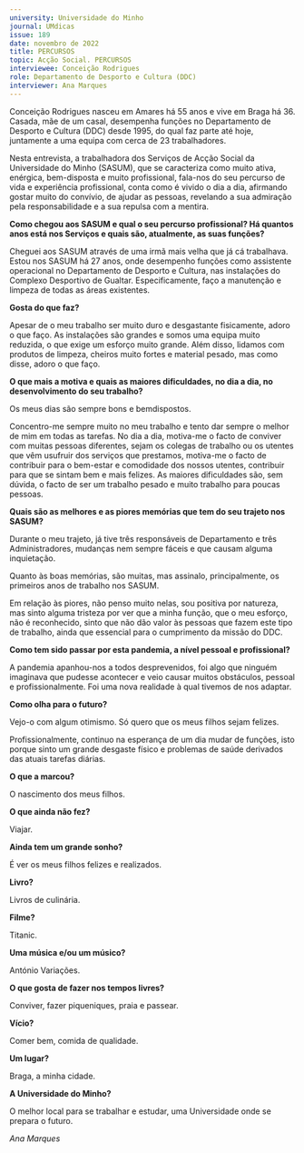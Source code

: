 ```yaml
---
university: Universidade do Minho
journal: UMdicas 
issue: 189
date: novembro de 2022
title: PERCURSOS
topic: Acção Social. PERCURSOS
interviewee: Conceição Rodrigues
role: Departamento de Desporto e Cultura (DDC)
interviewer: Ana Marques
---
```



Conceição Rodrigues nasceu em Amares há 55 anos e vive em Braga há 36. Casada, mãe de um casal, desempenha funções no Departamento de Desporto e Cultura (DDC) desde 1995, do qual faz parte até hoje, juntamente a uma equipa com cerca de 23 trabalhadores.

Nesta entrevista, a trabalhadora dos Serviços de Acção Social da Universidade do Minho (SASUM), que se caracteriza como muito ativa, enérgica, bem-disposta e muito profissional, fala-nos do seu percurso de vida e experiência profissional, conta como é vivido o dia a dia, afirmando gostar muito do convívio, de ajudar as pessoas, revelando a sua admiração pela responsabilidade e a sua repulsa com a mentira.

**Como chegou aos SASUM e qual o seu percurso profissional? Há quantos anos está nos Serviços e quais são, atualmente, as suas funções?**

Cheguei aos SASUM através de uma irmã mais velha que já cá trabalhava. Estou nos SASUM há 27 anos, onde desempenho funções como assistente operacional no Departamento de Desporto e Cultura, nas instalações do Complexo Desportivo de Gualtar. Especificamente, faço a manutenção e limpeza de todas as áreas existentes.

**Gosta do que faz?**

Apesar de o meu trabalho ser muito duro e desgastante fisicamente, adoro o que faço. As instalações são grandes e somos uma equipa muito reduzida, o que exige um esforço muito grande. Além disso, lidamos com produtos de limpeza, cheiros muito fortes e material pesado, mas como disse, adoro o que faço.

**O que mais a motiva e quais as maiores dificuldades, no dia a dia, no desenvolvimento do seu trabalho?**

Os meus dias são sempre bons e bemdispostos.

Concentro-me sempre muito no meu trabalho e tento dar sempre o melhor de mim em todas as tarefas. No dia a dia, motiva-me o facto de conviver com muitas pessoas diferentes, sejam os colegas de trabalho ou os utentes que vêm usufruir dos serviços que prestamos, motiva-me o facto de contribuir para o bem-estar e comodidade dos nossos utentes, contribuir para que se sintam bem e mais felizes. As maiores dificuldades são, sem dúvida, o facto de ser um trabalho pesado e muito trabalho para poucas pessoas.

**Quais são as melhores e as piores memórias que tem do seu trajeto nos SASUM?**

Durante o meu trajeto, já tive três responsáveis de Departamento e três Administradores, mudanças nem sempre fáceis e que causam alguma inquietação.

Quanto às boas memórias, são muitas, mas assinalo, principalmente, os primeiros anos de trabalho nos SASUM.

Em relação às piores, não penso muito nelas, sou positiva por natureza, mas sinto alguma tristeza por ver que a minha função, que o meu esforço, não é reconhecido, sinto que não dão valor às pessoas que fazem este tipo de trabalho, ainda que essencial para o cumprimento da missão do DDC.

**Como tem sido passar por esta pandemia, a nível pessoal e profissional?**

A pandemia apanhou-nos a todos desprevenidos, foi algo que ninguém imaginava que pudesse acontecer e veio causar muitos obstáculos, pessoal e profissionalmente. Foi uma nova realidade à qual tivemos de nos adaptar.

**Como olha para o futuro?**

Vejo-o com algum otimismo. Só quero que os meus filhos sejam felizes.

Profissionalmente, continuo na esperança de um dia mudar de funções, isto porque sinto um grande desgaste físico e problemas de saúde derivados das atuais tarefas diárias.

**O que a marcou?**

O nascimento dos meus filhos.

**O que ainda não fez?**

Viajar.

**Ainda tem um grande sonho?**

É ver os meus filhos felizes e realizados.

**Livro?**

Livros de culinária.

**Filme?**

Titanic.

**Uma música e/ou um músico?**

António Variações.

**O que gosta de fazer nos tempos livres?**

Conviver, fazer piqueniques, praia e passear.

**Vício?**

Comer bem, comida de qualidade.

**Um lugar?**

Braga, a minha cidade.

**A Universidade do Minho?**

O melhor local para se trabalhar e estudar, uma Universidade onde se prepara o futuro.

*Ana Marques*